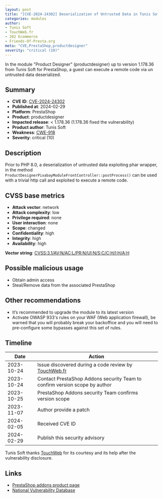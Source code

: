 ```yaml
---
layout: post
title: "[CVE-2024-24302] Deserialization of Untrusted Data in Tunis Soft - Product Designer module for PrestaShop"
categories: modules
author:
- Tunis Soft
- TouchWeb.fr
- 202 Ecommerce
- Friends-Of-Presta.org
meta: "CVE,PrestaShop,productdesigner"
severity: "critical (10)"
---
```


In the module "Product Designer" (productdesigner) up to version 1.178.36 from Tunis Soft for PrestaShop, a guest can execute a remote code via un untrusted data deserialized.


## Summary

* **CVE ID**: [CVE-2024-24302](https://cve.mitre.org/cgi-bin/cvename.cgi?name=CVE-2024-24302)
* **Published at**: 2024-02-29
* **Platform**: PrestaShop
* **Product**: productdesigner
* **Impacted release**: < 1.178.36 (1.178.36 fixed the vulnerability)
* **Product author**: Tunis Soft
* **Weakness**: [CWE-918](https://cwe.mitre.org/data/definitions/918.html)
* **Severity**: critical (10)

## Description

Prior to PHP 8.0, a deserialization of untrusted data exploiting phar wrapper, in the method `ProductDesignerPixabayModuleFrontController::postProcess()` can be used with a trivial http call and exploited to execute a remote code.


## CVSS base metrics

* **Attack vector**: network
* **Attack complexity**: low
* **Privilege required**: none
* **User interaction**: none
* **Scope**: changed
* **Confidentiality**: high
* **Integrity**: high
* **Availability**: high

**Vector string**: [CVSS:3.1/AV:N/AC:L/PR:N/UI:N/S:C/C:H/I:H/A:H](https://nvd.nist.gov/vuln-metrics/cvss/v3-calculator?vector=AV:N/AC:L/PR:N/UI:N/S:C/C:H/I:H/A:H)

## Possible malicious usage

* Obtain admin access
* Steal/Remove data from the associated PrestaShop

## Other recommendations

* It’s recommended to upgrade the module to its latest version
* Activate OWASP 933's rules on your WAF (Web application firewall), be warned that you will probably break your backoffice and you will need to pre-configure some bypasses against this set of rules.

## Timeline

| Date | Action |
|--|--|
| 2023-10-24 | Issue discovered during a code review by [TouchWeb.fr](https://www.touchweb.fr) |
| 2023-10-24 | Contact PrestaShop Addons security Team to confirm version scope by author |
| 2023-10-25 | PrestaShop Addons security Team confirms version scope |
| 2023-11-07 | Author provide a patch |
| 2024-02-05 | Received CVE ID |
| 2024-02-29 | Publish this security advisory |

Tunis Soft thanks [TouchWeb](https://www.touchweb.fr) for its courtesy and its help after the vulnerability disclosure.

## Links

* [PrestaShop addons product page](https://addons.prestashop.com/en/combinaisons-customization/30176-product-designer.html)
* [National Vulnerability Database](https://cve.mitre.org/cgi-bin/cvename.cgi?name=CVE-2024-24302)

